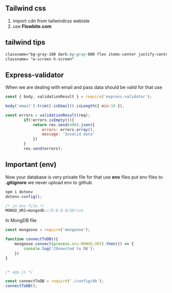 ## Tailwind css
1. import cdn from tailwindcss webiste
2. use **Flowbite.com**

## tailwind tips 
``` css
classname="bg-gray-100 dark:bg-gray-800 flex items-center justify-center"
classname= "w-screen h-screen"
```

## Express-validator
When we are dealing with email and pass data should be valid for that use 
```js
const { body, validationResult } = require('express-validator');

body('email').trim().isEmail().isLength({ min:10 }),

const errors = validationResult(req);
        if(!errors.isEmpty()){
            return res.send(400).json({
                errors: errors.array(),
                message: 'Invalid data'
            })
        }
        res.send(errors);
```

## Important (env)
Now your database is very private file for that use **env** files put env files to **.gitignore** we never upload env  to github
```js
npm i dotenv
dotenv.config();

/* in env file */
MONGO_URI=mongodb://0.0.0.0/3Drive
```

In MongDB file 
```js
const mongoose = require('mongoose');

function connectToDB(){
    mongoose.connect(process.env.MONGO_URI).then(() => {
        console.log('COnnected to DB');
    })
}


/* app.js */

const connectToDB = require('./config/db');
connectToDB();

```